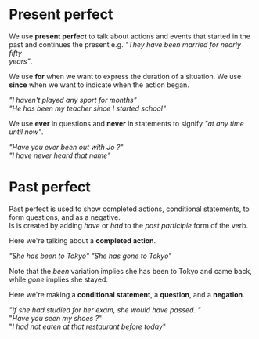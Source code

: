 # Present perfect  

We use **present perfect** to talk about actions and events that started in the  
past and continues the present e.g. *"They have been married for nearly fifty  
years"*.

We use **for** when we want to express the duration of a situation.
We use **since** when we want to indicate when the action began.

*"I haven't played any sport for months"*  
*"He has been my teacher since I started school"*  

We use **ever** in questions and **never** in statements to signify *"at any time until now"*.  

*"Have you ever been out with Jo ?"*  
*"I have never heard that name"*  

# Past perfect  

Past perfect is used to show completed actions, conditional statements, to form questions, and as a negative.  
Is is created by adding *have* or *had* to the *past participle* form of the verb.  

Here we're talking about a **completed action**.  

*"She has been to Tokyo"* 
*"She has gone to Tokyo"*  

Note that the *been* variation implies she has been to Tokyo and came back, while *gone* implies she stayed.  

Here we're making a **conditional statement**, a **question**, and a **negation**.

*"If she had studied for her exam, she would have passed. "*  
"*Have you seen my shoes ?*"  
"*I had not eaten at that restaurant before today*"  











